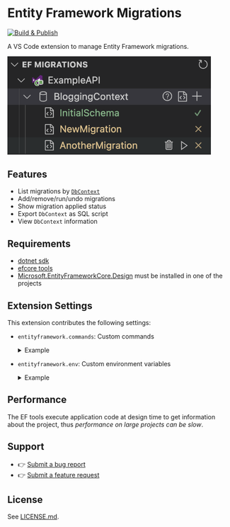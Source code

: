 # Entity Framework Migrations

[![Build & Publish](https://github.com/badsyntax/vscode-entity-framework/actions/workflows/main.yml/badge.svg)](https://github.com/badsyntax/vscode-entity-framework/actions/workflows/main.yml)

A VS Code extension to manage Entity Framework migrations.

<img src="./images/treeview-screenshot.png" style="max-width:460px" alt="Entity Framework Migrations" />

## Features

- List migrations by [`DbContext`](https://learn.microsoft.com/en-us/dotnet/api/microsoft.entityframeworkcore.dbcontext)
- Add/remove/run/undo migrations
- Show migration applied status
- Export `DbContext` as SQL script
- View `DbContext` information

## Requirements

- [dotnet sdk](https://dotnet.microsoft.com/download)
- [efcore tools](https://learn.microsoft.com/en-us/ef/core/cli/dotnet)
- [Microsoft.EntityFrameworkCore.Design](https://www.nuget.org/packages/Microsoft.EntityFrameworkCore.Design) must be installed in one of the projects

## Extension Settings

This extension contributes the following settings:

- `entityframework.commands`: Custom commands
  <details><summary>Example</summary>

  ```json
  {
    "entityframework.commands": {
      "addMigration": [
        "dotnet",
        "ef",
        "migrations",
        "add",
        "\"$migrationName\"",
        "--project",
        "\"$project\"",
        "--startup-project",
        "\"$project\"",
        "--context",
        "\"$dbContext\""
      ],
      "removeMigration": [
        "dotnet",
        "ef",
        "migrations",
        "remove",
        "--project",
        "\"$project\"",
        "--startup-project",
        "\"$project\"",
        "--context",
        "\"$dbContext\""
      ],
      "runMigration": [
        "dotnet",
        "ef",
        "database",
        "update",
        "--project",
        "\"$project\"",
        "--startup-project",
        "\"$project\"",
        "--context",
        "\"$dbContext\"",
        "\"$migrationId\""
      ],
      "generateScript": [
        "dotnet",
        "ef",
        "dbcontext",
        "script",
        "--project",
        "\"$project\"",
        "--context",
        "\"$dbContext\""
      ],
      "listDbContexts": [
        "dotnet",
        "ef",
        "dbcontext",
        "list",
        "--project",
        "\"$project\"",
        "--no-color",
        "--json"
      ],
      "listMigrations": [
        "dotnet",
        "ef",
        "migrations",
        "list",
        "--context",
        "\"$context\"",
        "--project",
        "\"$project\"",
        "--no-color",
        "--json"
      ],
      "dbContextInfo": [
        "dotnet",
        "ef",
        "dbcontext",
        "info",
        "--context",
        "\"$dbContext\"",
        "--project",
        "\"$project\"",
        "--no-color",
        "--json"
      ]
    }
  }
  ```

  </details>

- `entityframework.env`: Custom environment variables
  <details><summary>Example</summary>

  ```json
  {
    "entityframework.env": {
      "ASPNETCORE_ENVIRONMENT": "LocalDev",
      "TenantId": "12345"
    }
  }
  ```

  </details>

## Performance

The EF tools execute application code at design time to get information about the project, thus _performance on large projects can be slow_.

## Support

- 👉 [Submit a bug report](https://github.com/badsyntax/vscode-entity-framework/issues/new?assignees=badsyntax&labels=bug&template=bug_report.md&title=)
- 👉 [Submit a feature request](https://github.com/badsyntax/vscode-entity-framework/issues/new?assignees=badsyntax&labels=enhancement&template=feature_request.md&title=)

## License

See [LICENSE.md](./LICENSE.md).
